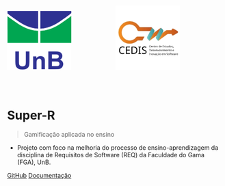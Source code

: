 <a href="https://unb.br/"><img src="./imagens/logoUnB.png" alt="logoUnB" width="150" style="margin-right: 100px;"/></a>
<a href="https://www.cedis.unb.br/"><img src="./imagens/logoCedis(SemFundo).png" alt="logoCedis" width="150"/></a>

<br><br>

# Super-R

> Gamificação aplicada no ensino

- Projeto com foco na melhoria do processo de ensino-aprendizagem da disciplina de Requisitos de Software (REQ) da Faculdade do Gama (FGA), UnB.

[GitHub](https://github.com/marsicanogeorge/RequirementsGamificationPBL)
[Documentação](Inicio.md)
